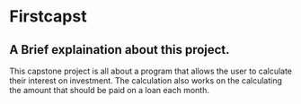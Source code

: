# Firstcapst
## A Brief explaination about this project.
This capstone project is all about a program that allows the user to calculate their interest on investment.
The calculation also works on the calculating the amount that should be paid on a loan each month.
